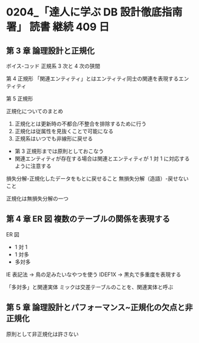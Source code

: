# 0204\_「達人に学ぶ DB 設計徹底指南署」 読書 継続 409 日

## 第 3 章 論理設計と正規化

ボイス-コッド 正規系
3 次と 4 次の狭間

第 4 正規形
「関連エンティティ」とはエンティティ同士の関連を表現するエンティティ

第 5 正規形

正規化についてのまとめ

1. 正規化とは更新時の不都合/不整合を排除するために行う
2. 正規化は従属性を見抜くことで可能になる
3. 正規系はいつでも非線形に戻せる

- 第 3 正規形までは原則としておこなう
- 関連エンティティが存在する場合は関連とエンティティが 1 対 1 に対応するように注意する

損失分解-正規化したデータをもとに戻せること
無損失分解（造語）-戻せないこと

正規化は無損失分解の一つ

## 第 4 章 ER 図 複数のテーブルの関係を表現する

ER 図

- 1 対 1
- 1 対多
- 多対多

IE 表記法 -> 鳥の足みたいなやつを使う
IDEF1X -> 黒丸で多重度を表現する

「多対多」と関連実体
ミックは交差テーブルのことを、関連実体と呼ぶ

## 第 5 章 論理設計とパフォーマンス~正規化の欠点と非正規化

原則として非正規化は許さない
